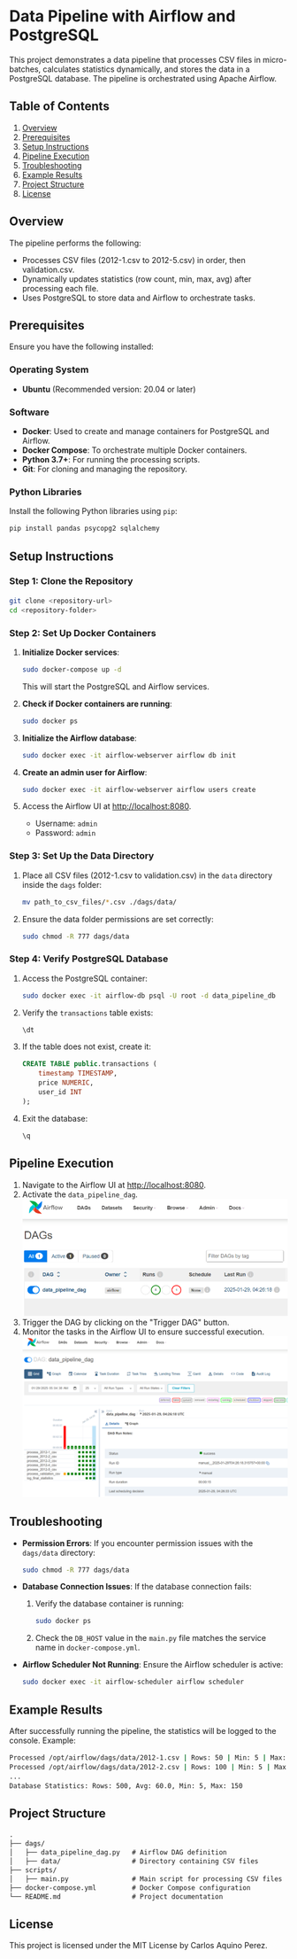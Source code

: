 
# Data Pipeline with Airflow and PostgreSQL

This project demonstrates a data pipeline that processes CSV files in micro-batches, calculates statistics dynamically, and stores the data in a PostgreSQL database. The pipeline is orchestrated using Apache Airflow.

## Table of Contents
1. [Overview](#overview)
2. [Prerequisites](#prerequisites)
3. [Setup Instructions](#setup-instructions)
4. [Pipeline Execution](#pipeline-execution)
5. [Troubleshooting](#troubleshooting)
6. [Example Results](#example-results)
7. [Project Structure](#project-structure)
8. [License](#license)

## Overview
The pipeline performs the following:
- Processes CSV files (2012-1.csv to 2012-5.csv) in order, then validation.csv.
- Dynamically updates statistics (row count, min, max, avg) after processing each file.
- Uses PostgreSQL to store data and Airflow to orchestrate tasks.

## Prerequisites
Ensure you have the following installed:

### Operating System
- **Ubuntu** (Recommended version: 20.04 or later)

### Software
- **Docker**: Used to create and manage containers for PostgreSQL and Airflow.
- **Docker Compose**: To orchestrate multiple Docker containers.
- **Python 3.7+**: For running the processing scripts.
- **Git**: For cloning and managing the repository.

### Python Libraries
Install the following Python libraries using `pip`:
```bash
pip install pandas psycopg2 sqlalchemy
```

## Setup Instructions

### Step 1: Clone the Repository
```bash
git clone <repository-url>
cd <repository-folder>
```

### Step 2: Set Up Docker Containers
1. **Initialize Docker services**:
   ```bash
   sudo docker-compose up -d
   ```
   This will start the PostgreSQL and Airflow services.

2. **Check if Docker containers are running**:
   ```bash
   sudo docker ps
   ```

3. **Initialize the Airflow database**:
   ```bash
   sudo docker exec -it airflow-webserver airflow db init
   ```

4. **Create an admin user for Airflow**:
   ```bash
   sudo docker exec -it airflow-webserver airflow users create        --username admin --firstname Admin --lastname User        --role Admin --email admin@example.com --password admin
   ```

5. Access the Airflow UI at [http://localhost:8080](http://localhost:8080).
   - Username: `admin`
   - Password: `admin`

### Step 3: Set Up the Data Directory
1. Place all CSV files (2012-1.csv to validation.csv) in the `data` directory inside the `dags` folder:
   ```bash
   mv path_to_csv_files/*.csv ./dags/data/
   ```

2. Ensure the data folder permissions are set correctly:
   ```bash
   sudo chmod -R 777 dags/data
   ```

### Step 4: Verify PostgreSQL Database
1. Access the PostgreSQL container:
   ```bash
   sudo docker exec -it airflow-db psql -U root -d data_pipeline_db
   ```

2. Verify the `transactions` table exists:
   ```sql
   \dt
   ```

3. If the table does not exist, create it:
   ```sql
   CREATE TABLE public.transactions (
       timestamp TIMESTAMP,
       price NUMERIC,
       user_id INT
   );
   ```

4. Exit the database:
   ```bash
   \q
   ```

## Pipeline Execution
1. Navigate to the Airflow UI at [http://localhost:8080](http://localhost:8080).
2. Activate the `data_pipeline_dag`.
![DAG](images/dag.png)
3. Trigger the DAG by clicking on the "Trigger DAG" button.
4. Monitor the tasks in the Airflow UI to ensure successful execution.
![DAG execution](images/execution.png)

## Troubleshooting
- **Permission Errors**:
  If you encounter permission issues with the `dags/data` directory:
  ```bash
  sudo chmod -R 777 dags/data
  ```

- **Database Connection Issues**:
  If the database connection fails:
  1. Verify the database container is running:
     ```bash
     sudo docker ps
     ```
  2. Check the `DB_HOST` value in the `main.py` file matches the service name in `docker-compose.yml`.

- **Airflow Scheduler Not Running**:
  Ensure the Airflow scheduler is active:
  ```bash
  sudo docker exec -it airflow-scheduler airflow scheduler
  ```

## Example Results
After successfully running the pipeline, the statistics will be logged to the console. Example:

```bash
Processed /opt/airflow/dags/data/2012-1.csv | Rows: 50 | Min: 5 | Max: 100 | Avg: 52.5
Processed /opt/airflow/dags/data/2012-2.csv | Rows: 100 | Min: 5 | Max: 120 | Avg: 63.0
...
Database Statistics: Rows: 500, Avg: 60.0, Min: 5, Max: 150
```

## Project Structure
```
.
├── dags/
│   ├── data_pipeline_dag.py   # Airflow DAG definition
│   ├── data/                  # Directory containing CSV files
├── scripts/
│   ├── main.py                # Main script for processing CSV files
├── docker-compose.yml         # Docker Compose configuration
└── README.md                  # Project documentation
```

## License
This project is licensed under the MIT License by Carlos Aquino Perez.
